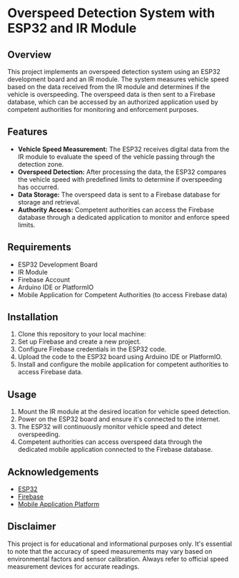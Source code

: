 # Overspeed Detection System with ESP32 and IR Module

## Overview
This project implements an overspeed detection system using an ESP32 development board and an IR module. The system measures vehicle speed based on the data received from the IR module and determines if the vehicle is overspeeding. The overspeed data is then sent to a Firebase database, which can be accessed by an authorized application used by competent authorities for monitoring and enforcement purposes.

## Features
- **Vehicle Speed Measurement:** The ESP32 receives digital data from the IR module to evaluate the speed of the vehicle passing through the detection zone.
- **Overspeed Detection:** After processing the data, the ESP32 compares the vehicle speed with predefined limits to determine if overspeeding has occurred.
- **Data Storage:** The overspeed data is sent to a Firebase database for storage and retrieval.
- **Authority Access:** Competent authorities can access the Firebase database through a dedicated application to monitor and enforce speed limits.

## Requirements
- ESP32 Development Board
- IR Module
- Firebase Account
- Arduino IDE or PlatformIO
- Mobile Application for Competent Authorities (to access Firebase data)

## Installation
1. Clone this repository to your local machine:
2. Set up Firebase and create a new project.
3. Configure Firebase credentials in the ESP32 code.
4. Upload the code to the ESP32 board using Arduino IDE or PlatformIO.
5. Install and configure the mobile application for competent authorities to access Firebase data.

## Usage
1. Mount the IR module at the desired location for vehicle speed detection.
2. Power on the ESP32 board and ensure it's connected to the internet.
3. The ESP32 will continuously monitor vehicle speed and detect overspeeding.
4. Competent authorities can access overspeed data through the dedicated mobile application connected to the Firebase database.

## Acknowledgements
- [ESP32](https://www.espressif.com/en/products/socs/esp32)
- [Firebase](https://firebase.google.com/)
- [Mobile Application Platform](insert-link-here)

## Disclaimer
This project is for educational and informational purposes only. It's essential to note that the accuracy of speed measurements may vary based on environmental factors and sensor calibration. Always refer to official speed measurement devices for accurate readings.

